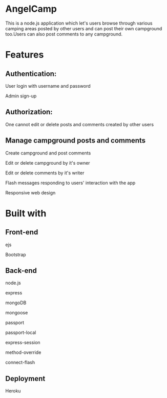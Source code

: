 # AngelCamp
This is a node.js application which let's users browse through various camping areas posted by other users and can post their own campground too.Users can also post comments to any campground.




# Features

## Authentication:

User login with username and password

Admin sign-up 


## Authorization:

One cannot edit or delete posts and comments created by other users


## Manage campground posts and comments

Create campground and post comments

Edit or delete campground by it's owner

Edit or delete comments by it's writer

Flash messages responding to users' interaction with the app

Responsive web design


# Built with

  ## Front-end

  ejs

  Bootstrap

  ## Back-end

  node.js

  express

  mongoDB

  mongoose

  passport

  passport-local

  express-session

  method-override

  connect-flash

  ## Deployment

  Heroku

